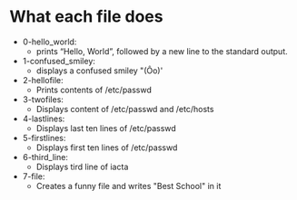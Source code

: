 # What each file does


- 0-hello_world:
	- prints “Hello, World”, followed by a new line to the standard output.
- 1-confused_smiley:
	- displays a confused smiley "(Ôo)'
- 2-hellofile:
	- Prints contents of /etc/passwd
- 3-twofiles:
	- Displays content of /etc/passwd and /etc/hosts
- 4-lastlines:
	- Displays last ten lines of /etc/passwd
- 5-firstlines:
	- Displays first ten lines of /etc/passwd
- 6-third_line:
	- Displays tird line of iacta
- 7-file:
	- Creates a funny file and writes "Best School" in it
